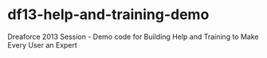 df13-help-and-training-demo
===========================

Dreaforce 2013 Session - Demo code for Building Help and Training to Make Every User an Expert
